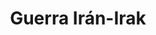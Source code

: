 ﻿---
title: "Guerra Irán-Irak"
permalink: periodes_803.html
layout: periode
dataInici: 1980-09-22
dataFi: 1988-08-20
sidebar: periodes
pares:
  - 309:
    title: "Edad Contemporánea"
    dataInici: "(1776)"

fills:
jocsPrincipals:
  - title: "La Guerra del Golfo Pérsico"
    bggId: 14587
    dataInici: 
    dataFi: 

  - title: "La guerra Irán-Irak"
    bggId: 38528
    dataInici: 
    dataFi: 

  - title: "Ignorant Armies: Iran-Iraq War"
    bggId: 10102
    dataInici: 
    dataFi: 

jocsEscenaris:
jocsEpoca:
jocsEpocaEscenaris:
---
